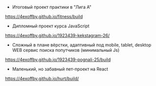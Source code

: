 - Итоговый проект практики в "Лига А"

https://4exoffby.github.io/fitness/build 

- Дипломный проект курса JavaScript 

https://4exoffby.github.io/1923439-kekstagram-26/

- Сложный в плане вёрстки, адаптивный под mobile, tablet, desktop WEB сервис поиска попутчиков (минимальный Js)

https://4exoffby.github.io/1923439-pognali-25/build

- Маленький, но забавный пет-проект на React 

https://4exoffby.github.io/hurt/build/
